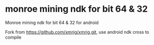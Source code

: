 # monroe mining ndk for bit 64 & 32
Monroe mining ndk for bit 64 & 32 for android

Fork from https://github.com/xmrig/xmrig.git, use android ndk cross to compile

